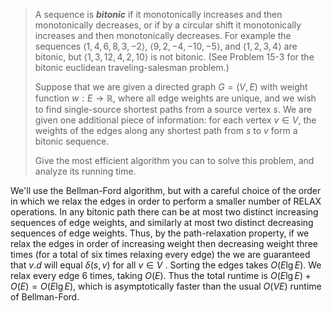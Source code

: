 > A sequence is **_bitonic_** if it monotonically increases and then monotonically decreases, or if by a circular shift it monotonically increases and then monotonically decreases. For example the sequences $\langle 1, 4, 6, 8, 3, -2 \rangle$, $\langle 9, 2, -4, -10, -5 \rangle$, and $\langle 1, 2, 3, 4 \rangle$ are bitonic, but $\langle 1, 3, 12, 4, 2, 10 \rangle$ is not bitonic. (See Problem 15-3 for the bitonic euclidean traveling-salesman problem.)
>
> Suppose that we are given a directed graph $G = (V, E)$ with weight function $w: E \to \mathbb R$, where all edge weights are unique, and we wish to find single-source shortest paths from a source vertex $s$. We are given one additional piece of information: for each vertex $v \in V$, the weights of the edges along any shortest path from $s$ to $v$ form a bitonic sequence.
>
> Give the most efficient algorithm you can to solve this problem, and analyze its running time.

We'll use the Bellman-Ford algorithm, but with a careful choice of the order in which we relax the edges in order to perform a smaller number of $\text{RELAX}$ operations. In any bitonic path there can be at most two distinct increasing sequences of edge weights, and similarly at most two distinct decreasing sequences of edge weights. Thus, by the path-relaxation property, if we relax the edges in order of increasing weight then decreasing weight three times (for a total of six times relaxing every edge) the we are guaranteed that $v.d$ will equal $\delta(s, v)$ for all $v \in V$ . Sorting the edges takes $O(E\lg E)$. We relax every edge $6$ times, taking $O(E)$. Thus the total runtime is $O(E\lg E) + O(E) = O(E\lg E)$, which is asymptotically faster than the usual $O(VE)$ runtime of Bellman-Ford.
